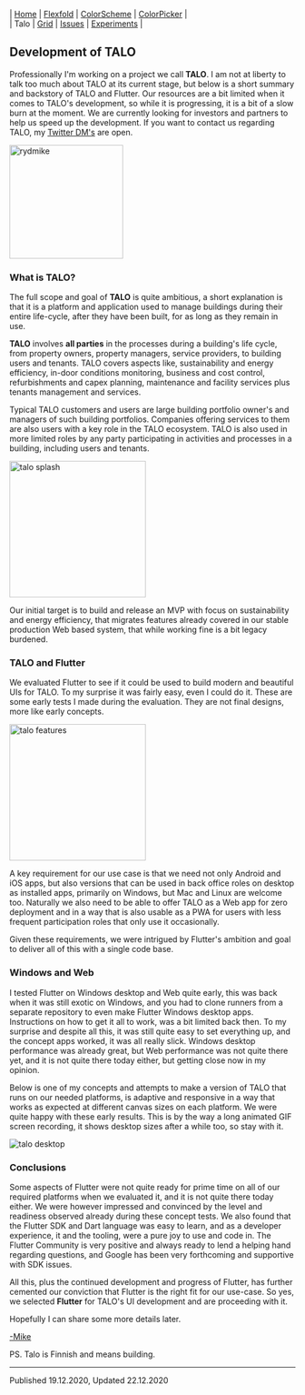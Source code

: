 | [Home](https://rydmike.com) | [Flexfold](flexfold) | [ColorScheme](colorscheme) | [ColorPicker](colorpicker) |  
| Talo                        | [Grid](gridview)     | [Issues](issues)           | [Experiments](experiments)  |


## Development of TALO

Professionally I'm working on a project we call **TALO**. I am not at liberty to talk too much about TALO at its
current stage, but below is a short summary and backstory of TALO and Flutter. Our resources are a bit
limited when it comes to TALO's development, so while it is progressing, it is a bit of a
slow burn at the moment. We are currently looking for investors and partners to help us speed up the development.
If you want to contact us regarding TALO, my [Twitter DM's](https://twitter.com/RydMike) are open. 

<img src="https://rydmike.com/assets/mr2_round400_tr.png?raw=true" alt="rydmike" width="200"/>

### What is TALO?

The full scope and goal of **TALO** is quite ambitious, a short explanation is that it is a platform and application
used to manage buildings during their entire life-cycle, after they have been built, for as long as they remain in use.

**TALO** involves **all parties** in the processes during a building's life cycle, from property owners, 
property managers, service providers, to building users and tenants. TALO covers aspects like, sustainability and 
energy efficiency, in-door conditions monitoring, business and cost control, refurbishments and capex planning,
maintenance and facility services plus tenants management and services.

Typical TALO customers and users are large building portfolio owner's and managers of such building portfolios.
Companies offering services to them are also users with a key role in the TALO ecosystem. TALO is also used in
more limited roles by any party participating in activities and processes in a building, including
users and tenants.

<img src="https://rydmike.com/assets/splashdemo3.gif?raw=true" alt="talo splash" width="240"/>

Our initial target is to build and release an MVP with focus on sustainability and energy efficiency, 
that migrates features already covered in our stable production Web based system, that while working fine
is a bit legacy burdened.

### TALO and Flutter

We evaluated Flutter to see if it could be used to build modern and beautiful UIs for TALO. To my 
surprise it was fairly easy, even I could do it. These are some early tests I made during the evaluation. 
They are not final designs, more like early concepts.

<img src="https://rydmike.com/assets/TaloDemoV1.gif?raw=true" alt="talo features" width="240"/>

A key requirement for our use case is that we need not only Android and iOS apps, but also versions that 
can be used in back office roles on desktop as installed apps, primarily on Windows, but Mac and Linux are welcome too.
Naturally we also need to be able to offer TALO as a Web app for zero deployment and in a way that is also usable
as a PWA for users with less frequent participation roles that only use it occasionally.

Given these requirements, we were intrigued by Flutter's ambition and goal to deliver all of this with
a single code base.

### Windows and Web

I tested Flutter on Windows desktop and Web quite early, this was back when it was still exotic on Windows, and
you had to clone runners from a separate repository to even make Flutter Windows desktop apps. Instructions on
how to get it all to work, was a bit limited back then. To my surprise and despite all this, it was still quite easy
to set everything up, and the concept apps worked, it was all really slick. Windows desktop performance was already 
great, but Web performance was not quite there yet, and it is not quite there today either, but getting close
now in my opinion.

Below is one of my concepts and attempts to make a version of TALO that runs on our needed platforms, 
is adaptive and responsive in a way that works as expected at different canvas sizes on each platform. We were quite
happy with these early results. This is by the way a long animated GIF screen recording, it shows desktop sizes 
after a while too, so stay with it. 

<img src="https://rydmike.com/assets/TaloDesktopDemo.gif?raw=true" alt="talo desktop"/>


### Conclusions

Some aspects of Flutter were not quite ready for prime time on all of our required platforms when we evaluated it, 
and it is not quite there today either. We were however impressed and convinced by the level and 
readiness observed already during these concept tests. We also found that the Flutter SDK and Dart language was easy
to learn, and as a developer experience, it and the tooling, were a pure joy to use and code in.
The Flutter Community is very positive and always ready to lend a helping hand regarding questions, 
and Google has been very forthcoming and supportive with SDK issues.
 
All this, plus the continued development and progress of Flutter, has further cemented our conviction that Flutter is
the right fit for our use-case. So yes, we selected **Flutter** for TALO's UI development and are proceeding with it.

Hopefully I can share some more details later.

[-Mike](https://twitter.com/RydMike)

PS. Talo is Finnish and means building.

---
Published 19.12.2020, Updated 22.12.2020